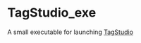 # TagStudio_exe
 A small executable for launching [TagStudio](https://github.com/CyanVoxel/TagStudio)
